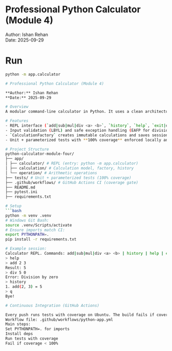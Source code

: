 # Professional Python Calculator (Module 4)

Author: Ishan Rehan  
Date: 2025-09-29

# Run
```bash
python -m app.calculator

# Professional Python Calculator (Module 4)

**Author:** Ishan Rehan  
**Date:** 2025-09-29

# Overview
A modular command-line calculator in Python. It uses a clean architecture (operations, calculation factory, REPL), strong error handling (LBYL + EAFP), full unit/parameterized tests, and a GitHub Actions workflow that **fails** if coverage is below **100%**.

# Features
- REPL interface (`add|sub|mul|div <a> <b>`, `history`, `help`, `exit|quit|q`)
- Input validation (LBYL) and safe exception handling (EAFP for division by zero)
- `CalculationFactory` creates immutable calculations and saves session history
- Unit + parameterized tests with **100% coverage** enforced locally and in CI

# Project Structure
python-calculator-module-four/
├── app/
│ ├── calculator/ # REPL (entry: python -m app.calculator)
│ ├── calculation/ # Calculation model, factory, history
│ └── operation/ # Arithmetic operations
├── tests/ # Unit + parameterized tests (100% coverage)
├── .github/workflows/ # GitHub Actions CI (coverage gate)
├── README.md
├── pytest.ini
├── requirements.txt

# Setup
```bash
python -m venv .venv
# Windows Git Bash:
source .venv/Scripts/activate
# Ensure imports match CI:
export PYTHONPATH=.
pip install -r requirements.txt

# Example session:
Calculator REPL. Commands: add|sub|mul|div <a> <b> | history | help | exit
> help
> add 2 3
Result: 5
> div 5 0
Error: Division by zero
> history
1. add(2, 3) = 5
> q
Bye!

# Continuous Integration (GitHub Actions)

Every push runs tests with coverage on Ubuntu. The build fails if coverage < 100%.
Workflow file: .github/workflows/python-app.yml
Main steps:
Set PYTHONPATH=. for imports
Install deps
Run tests with coverage
Fail if coverage < 100%
